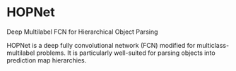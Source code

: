 # HOPNet
Deep Multilabel FCN for Hierarchical Object Parsing

HOPNet is a deep fully convolutional network (FCN) modified for multiclass-multilabel problems. It is particularly well-suited for parsing objects into prediction map hierarchies.
